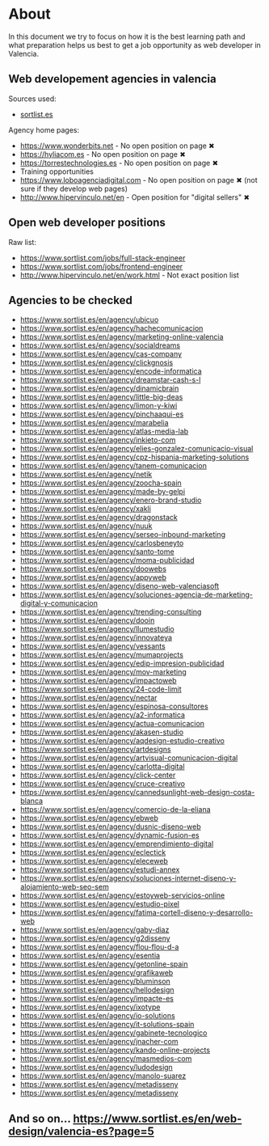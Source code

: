 # About

In this document we try to focus on how it is the best learning path and what preparation helps us best to get a job opportunity as web developer in Valencia.

## Web developement agencies in valencia

Sources used:
 - [sortlist.es](https://www.sortlist.es/en/web-development/valencia-valencian-community-es)

Agency home pages:
 - https://www.wonderbits.net - No open position on page ✖
 - https://hyliacom.es - No open position on page ✖
 - https://torrestechnologies.es - No open position on page ✖
  - Training opportunities
 - https://www.loboagenciadigital.com - No open position on page ✖ (not sure if they develop web pages)
 - http://www.hipervinculo.net/en - Open position for "digital sellers" ✖
 
## Open web developer positions

Raw list:
 - https://www.sortlist.com/jobs/full-stack-engineer
 - https://www.sortlist.com/jobs/frontend-engineer
 - http://www.hipervinculo.net/en/work.html - Not exact position list
 
## Agencies to be checked

 - https://www.sortlist.es/en/agency/ubicuo
 - https://www.sortlist.es/en/agency/hachecomunicacion
 - https://www.sortlist.es/en/agency/marketing-online-valencia
 - https://www.sortlist.es/en/agency/socialdreams
 - https://www.sortlist.es/en/agency/cas-company
 - https://www.sortlist.es/en/agency/clickgnosis
 - https://www.sortlist.es/en/agency/encode-informatica
 - https://www.sortlist.es/en/agency/dreamstar-cash-s-l
 - https://www.sortlist.es/en/agency/dinamicbrain
 - https://www.sortlist.es/en/agency/little-big-deas
 - https://www.sortlist.es/en/agency/limon-y-kiwi
 - https://www.sortlist.es/en/agency/pinchaaqui-es
 - https://www.sortlist.es/en/agency/marabelia
 - https://www.sortlist.es/en/agency/atlas-media-lab
 - https://www.sortlist.es/en/agency/inkieto-com
 - https://www.sortlist.es/en/agency/elies-gonzalez-comunicacio-visual
 - https://www.sortlist.es/en/agency/cpz-hispania-marketing-solutions
 - https://www.sortlist.es/en/agency/tanem-comunicacion
 - https://www.sortlist.es/en/agency/netik
 - https://www.sortlist.es/en/agency/zoocha-spain
 - https://www.sortlist.es/en/agency/made-by-gelpi
 - https://www.sortlist.es/en/agency/enero-brand-studio
 - https://www.sortlist.es/en/agency/xakli
 - https://www.sortlist.es/en/agency/dragonstack
 - https://www.sortlist.es/en/agency/nuuk
 - https://www.sortlist.es/en/agency/serseo-inbound-marketing
 - https://www.sortlist.es/en/agency/carlosbeneyto
 - https://www.sortlist.es/en/agency/santo-tome
 - https://www.sortlist.es/en/agency/moma-publicidad
 - https://www.sortlist.es/en/agency/doowebs
 - https://www.sortlist.es/en/agency/appyweb
 - https://www.sortlist.es/en/agency/diseno-web-valenciasoft
 - https://www.sortlist.es/en/agency/soluciones-agencia-de-marketing-digital-y-comunicacion
 - https://www.sortlist.es/en/agency/trending-consulting
 - https://www.sortlist.es/en/agency/dooin
 - https://www.sortlist.es/en/agency/llumestudio
 - https://www.sortlist.es/en/agency/innovateya
 - https://www.sortlist.es/en/agency/vessants
 - https://www.sortlist.es/en/agency/mumaprojects
 - https://www.sortlist.es/en/agency/edip-impresion-publicidad
 - https://www.sortlist.es/en/agency/mov-marketing
 - https://www.sortlist.es/en/agency/impactoweb
 - https://www.sortlist.es/en/agency/24-code-limit
 - https://www.sortlist.es/en/agency/nectar
 - https://www.sortlist.es/en/agency/espinosa-consultores
 - https://www.sortlist.es/en/agency/a2-informatica
 - https://www.sortlist.es/en/agency/actua-comunicacion
 - https://www.sortlist.es/en/agency/akasen-studio
 - https://www.sortlist.es/en/agency/aqdesign-estudio-creativo
 - https://www.sortlist.es/en/agency/artdesigns
 - https://www.sortlist.es/en/agency/artvisual-comunicacion-digital
 - https://www.sortlist.es/en/agency/carlotta-digital
 - https://www.sortlist.es/en/agency/click-center
 - https://www.sortlist.es/en/agency/cruce-creativo
 - https://www.sortlist.es/en/agency/cannedsunlight-web-design-costa-blanca
 - https://www.sortlist.es/en/agency/comercio-de-la-eliana
 - https://www.sortlist.es/en/agency/ebweb
 - https://www.sortlist.es/en/agency/dusnic-diseno-web
 - https://www.sortlist.es/en/agency/dynamic-fusion-es
 - https://www.sortlist.es/en/agency/emprendimiento-digital
 - https://www.sortlist.es/en/agency/eclectick
 - https://www.sortlist.es/en/agency/eleceweb
 - https://www.sortlist.es/en/agency/estudi-annex
 - https://www.sortlist.es/en/agency/soluciones-internet-diseno-y-alojamiento-web-seo-sem
 - https://www.sortlist.es/en/agency/estoyweb-servicios-online
 - https://www.sortlist.es/en/agency/estudio-pixel
 - https://www.sortlist.es/en/agency/fatima-cortell-diseno-y-desarrollo-web
 - https://www.sortlist.es/en/agency/gaby-diaz
 - https://www.sortlist.es/en/agency/g2disseny
 - https://www.sortlist.es/en/agency/flou-flou-d-a
 - https://www.sortlist.es/en/agency/esentia
 - https://www.sortlist.es/en/agency/getonline-spain
 - https://www.sortlist.es/en/agency/grafikaweb
 - https://www.sortlist.es/en/agency/bluminson
 - https://www.sortlist.es/en/agency/hellodesign
 - https://www.sortlist.es/en/agency/impacte-es
 - https://www.sortlist.es/en/agency/ixotype
 - https://www.sortlist.es/en/agency/io-solutions
 - https://www.sortlist.es/en/agency/it-solutions-spain
 - https://www.sortlist.es/en/agency/gabinete-tecnologico
 - https://www.sortlist.es/en/agency/jnacher-com
 - https://www.sortlist.es/en/agency/kando-online-projects
 - https://www.sortlist.es/en/agency/masmedios-com
 - https://www.sortlist.es/en/agency/ludodesign
 - https://www.sortlist.es/en/agency/manolo-suarez
 - https://www.sortlist.es/en/agency/metadisseny
 - https://www.sortlist.es/en/agency/metadisseny
 
 And so on...
 https://www.sortlist.es/en/web-design/valencia-es?page=5
 - 
